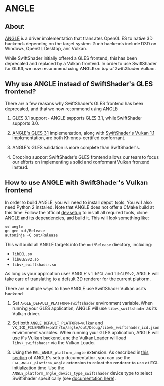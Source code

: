 # ANGLE

## About

[ANGLE](https://chromium.googlesource.com/angle/angle/) is a driver implementation that translates OpenGL ES to native 3D backends depending on the target system. Such backends include D3D on Windows, OpenGL Desktop, and Vulkan.

While SwiftShader initially offered a GLES frontend, this has been deprecated and replaced by a Vulkan frontend. In order to use SwiftShader for GLES, we now recommend using ANGLE on top of SwiftShader Vulkan.

## Why use ANGLE instead of SwiftShader's GLES frontend?

There are a few reasons why SwiftShader's GLES frontend has been deprecated, and that we now recommend using ANGLE:

1. GLES 3.1 support - ANGLE supports GLES 3.1, while SwiftShader supports 3.0.

2. [ANGLE's GLES 3.1](https://www.khronos.org/conformance/adopters/conformant-products/opengles#submission_907) implementation, along with [SwiftShader's Vulkan 1.1](https://www.khronos.org/conformance/adopters/conformant-products#submission_403) implementation, are both Khronos-certified conformant.

3. ANGLE's GLES validation is more complete than SwiftShader's.

4. Dropping support SwiftShader's GLES frontend allows our team to focus our efforts on implementing a solid and conformant Vulkan frontend instead.

## How to use ANGLE with SwiftShader's Vulkan frontend

In order to build ANGLE, you will need to install
[depot_tools](https://commondatastorage.googleapis.com/chrome-infra-docs/flat/depot_tools/docs/html/depot_tools_tutorial.html#_setting_up).
You will also need Python 2 installed. Note that ANGLE does not offer a CMake build at this time. Follow the official [dev setup](https://chromium.googlesource.com/angle/angle/+/HEAD/doc/DevSetup.md) to install all required tools, clone ANGLE and its dependencies, and build it. This will look something like:

```
cd angle
gn gen out/Release
autoninja -C out/Release
```

This will build all ANGLE targets into the `out/Release` directory, including:

* `libEGL.so`
* `libGLESv2.so`
* `libvk_swiftshader.so`

As long as your application uses ANGLE's `libEGL` and `libGLESv2`, ANGLE will take care of translating to a default 3D renderer for the current platform. 

There are multiple ways to have ANGLE use SwiftShader Vulkan as its backend:

1. Set `ANGLE_DEFAULT_PLATFORM=swiftshader` environment variable. When running your GLES application, ANGLE will use `libvk_swiftshader` as its Vulkan driver. 

2. Set both `ANGLE_DEFAULT_PLATFORM=vulkan` and `VK_ICD_FILENAMES=path/to/angle/out/Debug/libvk_swiftshader_icd.json` environment variables. When running your GLES application, ANGLE will use it's Vulkan backend, and the Vulkan Loader will load `libvk_swiftshader` via the Vulkan Loader.

3. Using the `EGL_ANGLE_platform_angle` extension. As described in [this section](https://chromium.googlesource.com/angle/angle/+/HEAD/doc/DevSetup.md#choosing-a-backend) of ANGLE's setup documentation, you can use the `EGL_ANGLE_platform_angle` extension to select the renderer to use at EGL initialization time. Use the `ANGLE_platform_angle_device_type_swiftshader` device type to select SwiftShader specifically (see [documentation here](https://chromium.googlesource.com/angle/angle/+/master/extensions/EGL_ANGLE_platform_angle_device_type_swiftshader.txt)).
